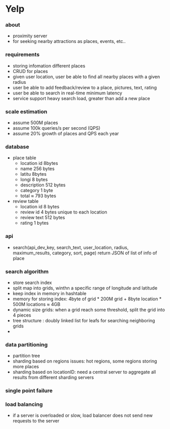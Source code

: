 # Yelp
### about
- proximity server
- for seeking nearby attractions as places, events, etc..


### requirements
- storing infomation different places
- CRUD for places
- given user location, user be able to find all nearby places with a given radius
- user be able to add feedback/review to a place, pictures, text, rating
- user be able to search in real-time minimum latency
- service support heavy search load, greater than add a new place


### scale estimation
- assume 500M places
- assume 100k queries/s per second (QPS)
- assume 20% growth of places and QPS each year


### database
- place table
    - location id 8bytes
    - name 256 bytes
    - latitu 8bytes
    - longi 8 bytes
    - description 512 bytes
    - category 1 byte
    - total ≈ 793 bytes
- review table
    - location id 8 bytes
    - review id 4 bytes unique to each location
    - review text 512 bytes
    - rating 1 bytes


### api
- search(api_dev_key, search_text, user_location, radius, maximum_results, category, sort, page) return JSON of list of info of place


### search algorithm
- store search index
- split map into grids, winthn a specific range of longitude and latitude
- keep index in memory in hashtable 
- memory for storing index: 4byte of grid * 200M grid + 8byte location * 500M locations ≈ 4GB
- dynamic size grids: when a grid reach some threshold, split the grid into 4 pieces
- tree structure : doubly linked list for leafs for searching neighboring grids
-

### data partitioning
- partition tree
- sharding based on regions issues: hot regions, some regions storing more places
- sharding based on locationID: need a central server to aggregate all results from different sharding servers


### single point failure


### load balancing 
- if a server is overloaded or slow, load balancer does not send new requests to the server








